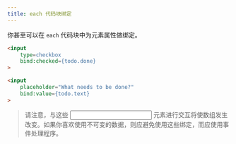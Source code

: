 ```yaml
---
title: each 代码块绑定
---
```


你甚至可以在 `each` 代码块中为元素属性做绑定。

```html
<input
	type=checkbox
	bind:checked={todo.done}
>

<input
	placeholder="What needs to be done?"
	bind:value={todo.text}
>
```

> 请注意，与这些 <input> 元素进行交互将使数组发生改变。如果你喜欢使用不可变的数据，则应避免使用这些绑定，而应使用事件处理程序。